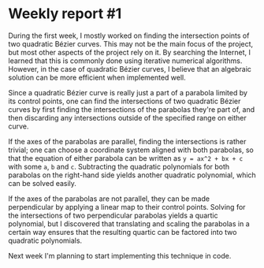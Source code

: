 # Weekly report \#1

During the first week, I mostly worked on finding the intersection points of two quadratic Bézier curves. This may not be the main focus of the project, but most other aspects of the project rely on it. By searching the Internet, I learned that this is commonly done using iterative numerical algorithms. However, in the case of quadratic Bézier curves, I believe that an algebraic solution can be more efficient when implemented well.

Since a quadratic Bézier curve is really just a part of a parabola limited by its control points, one can find the intersections of two quadratic Bézier curves by first finding the intersections of the parabolas they're part of, and then discarding any intersections outside of the specified range on either curve.

If the axes of the parabolas are parallel, finding the intersections is rather trivial; one can choose a coordinate system aligned with both parabolas, so that the equation of either parabola can be written as `y = ax^2 + bx + c` with some `a`, `b` and `c`. Subtracting the quadratic polynomials for both parabolas on the right-hand side yields another quadratic polynomial, which can be solved easily.

If the axes of the parabolas are not parallel, they can be made perpendicular by applying a linear map to their control points. Solving for the intersections of two perpendicular parabolas yields a quartic polynomial, but I discovered that translating and scaling the parabolas in a certain way ensures that the resulting quartic can be factored into two quadratic polynomials.

Next week I'm planning to start implementing this technique in code.